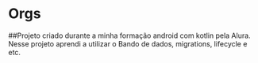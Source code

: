 # Orgs
##Projeto criado durante a minha formação android com kotlin pela Alura. Nesse projeto aprendi a utilizar o Bando de dados, migrations, lifecycle e etc. 
